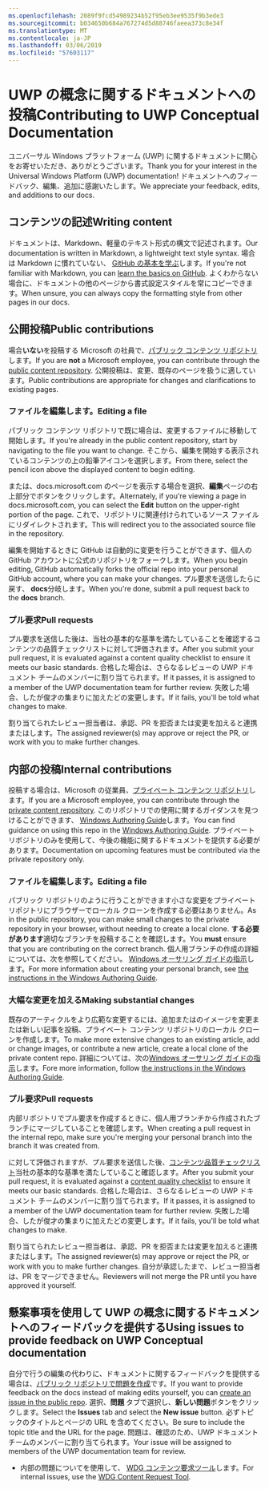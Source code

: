 ```yaml
---
ms.openlocfilehash: 2089f9fcd54989234b52f95eb3ee9535f9b3ede3
ms.sourcegitcommit: b034650b684a767274d5d88746faeea373c8e34f
ms.translationtype: MT
ms.contentlocale: ja-JP
ms.lasthandoff: 03/06/2019
ms.locfileid: "57603117"
---
```

# <a name="contributing-to-uwp-conceptual-documentation"></a><span data-ttu-id="9d549-101">UWP の概念に関するドキュメントへの投稿</span><span class="sxs-lookup"><span data-stu-id="9d549-101">Contributing to UWP Conceptual Documentation</span></span>

<span data-ttu-id="9d549-102">ユニバーサル Windows プラットフォーム (UWP) に関するドキュメントに関心をお寄せいただき、ありがとうございます。</span><span class="sxs-lookup"><span data-stu-id="9d549-102">Thank you for your interest in the Universal Windows Platform (UWP) documentation!</span></span> <span data-ttu-id="9d549-103">ドキュメントへのフィードバック、編集、追加に感謝いたします。</span><span class="sxs-lookup"><span data-stu-id="9d549-103">We appreciate your feedback, edits, and additions to our docs.</span></span>

## <a name="writing-content"></a><span data-ttu-id="9d549-104">コンテンツの記述</span><span class="sxs-lookup"><span data-stu-id="9d549-104">Writing content</span></span>

<span data-ttu-id="9d549-105">ドキュメントは、Markdown、軽量のテキスト形式の構文で記述されます。</span><span class="sxs-lookup"><span data-stu-id="9d549-105">Our documentation is written in Markdown, a lightweight text style syntax.</span></span> <span data-ttu-id="9d549-106">場合は Markdown に慣れていない、 [GitHub の基本を学ぶ](https://guides.github.com/features/mastering-markdown/)します。</span><span class="sxs-lookup"><span data-stu-id="9d549-106">If you're not familiar with Markdown, you can [learn the basics on GitHub](https://guides.github.com/features/mastering-markdown/).</span></span> <span data-ttu-id="9d549-107">よくわからない場合に、ドキュメントの他のページから書式設定スタイルを常にコピーできます。</span><span class="sxs-lookup"><span data-stu-id="9d549-107">When unsure, you can always copy the formatting style from other pages in our docs.</span></span>

## <a name="public-contributions"></a><span data-ttu-id="9d549-108">公開投稿</span><span class="sxs-lookup"><span data-stu-id="9d549-108">Public contributions</span></span>

<span data-ttu-id="9d549-109">場合**いない**を投稿する Microsoft の社員で、[パブリック コンテンツ リポジトリ](https://github.com/MicrosoftDocs/windows-uwp)します。</span><span class="sxs-lookup"><span data-stu-id="9d549-109">If you are **not** a Microsoft employee, you can contribute through the [public content repository](https://github.com/MicrosoftDocs/windows-uwp).</span></span> <span data-ttu-id="9d549-110">公開投稿は、変更、既存のページを扱うに適しています。</span><span class="sxs-lookup"><span data-stu-id="9d549-110">Public contributions are appropriate for changes and clarifications to existing pages.</span></span>

### <a name="editing-a-file"></a><span data-ttu-id="9d549-111">ファイルを編集します。</span><span class="sxs-lookup"><span data-stu-id="9d549-111">Editing a file</span></span>

<span data-ttu-id="9d549-112">パブリック コンテンツ リポジトリで既に場合は、変更するファイルに移動して開始します。</span><span class="sxs-lookup"><span data-stu-id="9d549-112">If you're already in the public content repository, start by navigating to the file you want to change.</span></span> <span data-ttu-id="9d549-113">そこから、編集を開始する表示されているコンテンツの上の鉛筆アイコンを選択します。</span><span class="sxs-lookup"><span data-stu-id="9d549-113">From there, select the pencil icon above the displayed content to begin editing.</span></span>

<span data-ttu-id="9d549-114">または、docs.microsoft.com のページを表示する場合を選択、**編集**ページの右上部分でボタンをクリックします。</span><span class="sxs-lookup"><span data-stu-id="9d549-114">Alternately, if you're viewing a page in docs.microsoft.com, you can select the **Edit** button on the upper-right portion of the page.</span></span> <span data-ttu-id="9d549-115">これで、リポジトリに関連付けられているソース ファイルにリダイレクトされます。</span><span class="sxs-lookup"><span data-stu-id="9d549-115">This will redirect you to the associated source file in the repository.</span></span>

<span data-ttu-id="9d549-116">編集を開始するときに GitHub は自動的に変更を行うことができます、個人の GitHub アカウントに公式のリポジトリをフォークします。</span><span class="sxs-lookup"><span data-stu-id="9d549-116">When you begin editing, GitHub automatically forks the official repo into your personal GitHub account, where you can make your changes.</span></span> <span data-ttu-id="9d549-117">プル要求を送信したらに戻す、 **docs**分岐します。</span><span class="sxs-lookup"><span data-stu-id="9d549-117">When you're done, submit a pull request back to the **docs** branch.</span></span>

### <a name="pull-requests"></a><span data-ttu-id="9d549-118">プル要求</span><span class="sxs-lookup"><span data-stu-id="9d549-118">Pull requests</span></span>

<span data-ttu-id="9d549-119">プル要求を送信した後は、当社の基本的な基準を満たしていることを確認するコンテンツの品質チェックリストに対して評価されます。</span><span class="sxs-lookup"><span data-stu-id="9d549-119">After you submit your pull request, it is evaluated against a content quality checklist to ensure it meets our basic standards.</span></span> <span data-ttu-id="9d549-120">合格した場合は、さらなるレビューの UWP ドキュメント チームのメンバーに割り当てられます。</span><span class="sxs-lookup"><span data-stu-id="9d549-120">If it passes, it is assigned to a member of the UWP documentation team for further review.</span></span> <span data-ttu-id="9d549-121">失敗した場合、したが俊才の集まりに加えたどの変更します。</span><span class="sxs-lookup"><span data-stu-id="9d549-121">If it fails, you'll be told what changes to make.</span></span>

<span data-ttu-id="9d549-122">割り当てられたレビュー担当者は、承認、PR を拒否または変更を加えると連携またはします。</span><span class="sxs-lookup"><span data-stu-id="9d549-122">The assigned reviewer(s) may approve or reject the PR, or work with you to make further changes.</span></span>

## <a name="internal-contributions"></a><span data-ttu-id="9d549-123">内部の投稿</span><span class="sxs-lookup"><span data-stu-id="9d549-123">Internal contributions</span></span>

<span data-ttu-id="9d549-124">投稿する場合は、Microsoft の従業員、[プライベート コンテンツ リポジトリ](https://cpubwin.visualstudio.com/_git/windows-uwp)します。</span><span class="sxs-lookup"><span data-stu-id="9d549-124">If you are a Microsoft employee, you can contribute through the [private content repository](https://cpubwin.visualstudio.com/_git/windows-uwp).</span></span> <span data-ttu-id="9d549-125">このリポジトリでの使用に関するガイダンスを見つけることができます、 [Windows Authoring Guide](https://review.docs.microsoft.com/windows-authoring-guide/uwp/?branch=master)します。</span><span class="sxs-lookup"><span data-stu-id="9d549-125">You can find guidance on using this repo in the [Windows Authoring Guide](https://review.docs.microsoft.com/windows-authoring-guide/uwp/?branch=master).</span></span> <span data-ttu-id="9d549-126">プライベート リポジトリのみを使用して、今後の機能に関するドキュメントを提供する必要があります。</span><span class="sxs-lookup"><span data-stu-id="9d549-126">Documentation on upcoming features must be contributed via the private repository only.</span></span>

### <a name="editing-a-file"></a><span data-ttu-id="9d549-127">ファイルを編集します。</span><span class="sxs-lookup"><span data-stu-id="9d549-127">Editing a file</span></span>

<span data-ttu-id="9d549-128">パブリック リポジトリのように行うことができます小さな変更をプライベート リポジトリにブラウザーでローカル クローンを作成する必要はありません。</span><span class="sxs-lookup"><span data-stu-id="9d549-128">As in the public repository, you can make small changes to the private repository in your browser, without needing to create a local clone.</span></span> <span data-ttu-id="9d549-129">**する必要があります**適切なブランチを投稿することを確認します。</span><span class="sxs-lookup"><span data-stu-id="9d549-129">You **must** ensure that you are contributing on the correct branch.</span></span> <span data-ttu-id="9d549-130">個人用ブランチの作成の詳細については、次を参照してください。 [Windows オーサリング ガイドの指示](https://review.docs.microsoft.com/windows-authoring-guide/uwp/conceptual/branches?branch=master)します。</span><span class="sxs-lookup"><span data-stu-id="9d549-130">For more information about creating your personal branch, see [the instructions in the Windows Authoring Guide](https://review.docs.microsoft.com/windows-authoring-guide/uwp/conceptual/branches?branch=master).</span></span>

### <a name="making-substantial-changes"></a><span data-ttu-id="9d549-131">大幅な変更を加える</span><span class="sxs-lookup"><span data-stu-id="9d549-131">Making substantial changes</span></span>

<span data-ttu-id="9d549-132">既存のアーティクルをより広範な変更するには、追加またはのイメージを変更または新しい記事を投稿、プライベート コンテンツ リポジトリのローカル クローンを作成します。</span><span class="sxs-lookup"><span data-stu-id="9d549-132">To make more extensive changes to an existing article, add or change images, or contribute a new article, create a local clone of the private content repo.</span></span> <span data-ttu-id="9d549-133">詳細については、次の[Windows オーサリング ガイドの指示](https://review.docs.microsoft.com/windows-authoring-guide/uwp/conceptual/)します。</span><span class="sxs-lookup"><span data-stu-id="9d549-133">Fore more information, follow [the instructions in the Windows Authoring Guide](https://review.docs.microsoft.com/windows-authoring-guide/uwp/conceptual/).</span></span>

### <a name="pull-requests"></a><span data-ttu-id="9d549-134">プル要求</span><span class="sxs-lookup"><span data-stu-id="9d549-134">Pull requests</span></span>

<span data-ttu-id="9d549-135">内部リポジトリでプル要求を作成するときに、個人用ブランチから作成されたブランチにマージしていることを確認します。</span><span class="sxs-lookup"><span data-stu-id="9d549-135">When creating a pull request in the internal repo, make sure you're merging your personal branch into the branch it was created from.</span></span>

<span data-ttu-id="9d549-136">に対して評価されますが、プル要求を送信した後、[コンテンツ品質チェックリスト](https://review.docs.microsoft.com/windows-authoring-guide/managing-contributions/editorial-checklist?branch=master)当社の基本的な基準を満たしていること確認します。</span><span class="sxs-lookup"><span data-stu-id="9d549-136">After you submit your pull request, it is evaluated against a [content quality checklist](https://review.docs.microsoft.com/windows-authoring-guide/managing-contributions/editorial-checklist?branch=master) to ensure it meets our basic standards.</span></span> <span data-ttu-id="9d549-137">合格した場合は、さらなるレビューの UWP ドキュメント チームのメンバーに割り当てられます。</span><span class="sxs-lookup"><span data-stu-id="9d549-137">If it passes, it is assigned to a member of the UWP documentation team for further review.</span></span> <span data-ttu-id="9d549-138">失敗した場合、したが俊才の集まりに加えたどの変更します。</span><span class="sxs-lookup"><span data-stu-id="9d549-138">If it fails, you'll be told what changes to make.</span></span>

<span data-ttu-id="9d549-139">割り当てられたレビュー担当者は、承認、PR を拒否または変更を加えると連携またはします。</span><span class="sxs-lookup"><span data-stu-id="9d549-139">The assigned reviewer(s) may approve or reject the PR, or work with you to make further changes.</span></span> <span data-ttu-id="9d549-140">自分が承認したまで、レビュー担当者は、PR をマージできません。</span><span class="sxs-lookup"><span data-stu-id="9d549-140">Reviewers will not merge the PR until you have approved it yourself.</span></span>

## <a name="using-issues-to-provide-feedback-on-uwp-conceptual-documentation"></a><span data-ttu-id="9d549-141">懸案事項を使用して UWP の概念に関するドキュメントへのフィードバックを提供する</span><span class="sxs-lookup"><span data-stu-id="9d549-141">Using issues to provide feedback on UWP Conceptual documentation</span></span>

<span data-ttu-id="9d549-142">自分で行うの編集の代わりに、ドキュメントに関するフィードバックを提供する場合は、[パブリック リポジトリで問題を作成](https://github.com/MicrosoftDocs/windows-uwp/issues)です。</span><span class="sxs-lookup"><span data-stu-id="9d549-142">If you want to provide feedback on the docs instead of making edits yourself, you can [create an issue in the public repo](https://github.com/MicrosoftDocs/windows-uwp/issues).</span></span> <span data-ttu-id="9d549-143">選択、**問題** タブで選択し、**新しい問題**ボタンをクリックします。</span><span class="sxs-lookup"><span data-stu-id="9d549-143">Select the **Issues** tab and select the **New issue** button.</span></span> <span data-ttu-id="9d549-144">必ずトピックのタイトルとページの URL を含めてください。</span><span class="sxs-lookup"><span data-stu-id="9d549-144">Be sure to include the topic title and the URL for the page.</span></span> <span data-ttu-id="9d549-145">問題は、確認のため、UWP ドキュメント チームのメンバーに割り当てられます。</span><span class="sxs-lookup"><span data-stu-id="9d549-145">Your issue will be assigned to members of the UWP documentation team for review.</span></span>

* <span data-ttu-id="9d549-146">内部の問題についてを使用して、 [WDG コンテンツ要求ツール](https://aka.ms/pubrequest)します。</span><span class="sxs-lookup"><span data-stu-id="9d549-146">For internal issues, use the [WDG Content Request Tool](https://aka.ms/pubrequest).</span></span>
